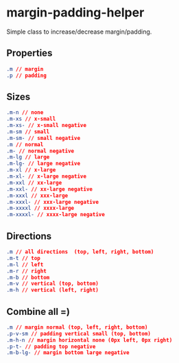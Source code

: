# margin-padding-helper
Simple class to increase/decrease margin/padding.

## Properties
```css
.m // margin
.p // padding
```
## Sizes
```css
.m-n // none
.m-xs // x-small
.m-xs- // x-small negative
.m-sm // small
.m-sm- // small negative
.m // normal
.m- // normal negative
.m-lg // large
.m-lg- // large negative
.m-xl // x-large
.m-xl- // x-large negative
.m-xxl // xx-large
.m-xxl- // xx-large negative
.m-xxxl // xxx-large
.m-xxxl- // xxx-large negative
.m-xxxxl // xxxx-large
.m-xxxxl- // xxxx-large negative
```

## Directions
```css
.m // all directions  (top, left, right, bottom)
.m-t // top
.m-l // left
.m-r // right
.m-b // bottom
.m-v // vertical (top, bottom)
.m-h // vertical (left, right)
```

## Combine all =)
```css
.m // margin normal (top, left, right, bottom)
.p-v-sm // padding vertical small (top, bottom)
.m-h-n // margin horizontal none (0px left, 0px right)
.p-t- // padding top negative
.m-b-lg- // margin bottom large negative
```
